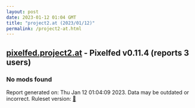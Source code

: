 ```yaml
---
layout: post
date: 2023-01-12 01:04 GMT
title: "project2.at (2023/01/12)"
permalink: /project2-at.html
---
```



## [pixelfed.project2.at](https://pixelfed.project2.at) - Pixelfed v0.11.4 (reports 3 users)

### No mods found

Report generated on: Thu Jan 12 01:04:09 2023. Data may be outdated or incorrect.
Ruleset version: [🧁](/version-cupcake)
